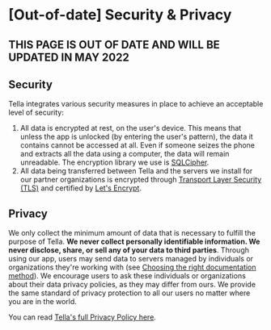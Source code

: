 # \[Out-of-date] Security & Privacy

## THIS PAGE IS OUT OF DATE AND WILL BE UPDATED IN MAY 2022

## Security

Tella integrates various security measures in place to achieve an acceptable level of security:

1. All data is encrypted at rest, on the user's device. This means that unless the app is unlocked (by entering the user's pattern), the data it contains cannot be accessed at all. Even if someone seizes the phone and extracts all the data using a computer, the data will remain unreadable. The encryption library we use is [SQLCipher](https://www.zetetic.net/sqlcipher/).&#x20;
2. All data being transferred between Tella and the servers we install for our partner organizations is encrypted through [Transport Layer Security (TLS)](https://en.wikipedia.org/wiki/Transport\_Layer\_Security) and certified by [Let's Encrypt](https://letsencrypt.org).&#x20;

## Privacy

We only collect the minimum amount of data that is necessary to fulfill the purpose of Tella. **We never collect personally identifiable information. We never disclose, share, or sell any of your data to third parties**. Through using our app, users may send data to servers managed by individuals or organizations they're working with (see [Choosing the right documentation method](../deploying-tella/choosing-the-right-documentation-method.md)). We encourage users to ask these individuals or organizations about their data privacy policies, as they may differ from ours. We provide the same standard of privacy protection to all our users no matter where you are in the world.&#x20;

You can read [Tella's full Privacy Policy here](../legal/privacy-policy.md).
